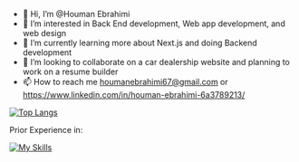 - 👋 Hi, I’m @Houman Ebrahimi
- 👀 I’m interested in Back End development, Web app development, and web design 
- 🌱 I’m currently learning more about Next.js and doing Backend development 
- 💞️ I’m looking to collaborate on a car dealership website and planning to work on a resume builder
- 📫 How to reach me houmanebrahimi67@gmail.com or https://www.linkedin.com/in/houman-ebrahimi-6a3789213/

[![Top Langs](https://github-readme-stats-git-masterrstaa-rickstaa.vercel.app/api/top-langs/?username=HoumanEbrahimi)](https://github.com/HoumanEbarhimi/github-readme-stats)

Prior Experience in:

[![My Skills](https://skillicons.dev/icons?i=js,html,css,wasm,py,androidstudio,cs,c,cpp,js,express,nodejs,nextjs,react,r,sqlite,dotnet,java,matlab,MongoDBperline=7)](https://skillicons.dev)
<!---
HoumanEbrahimi/HoumanEbrahimi is a ✨ special ✨ repository because its `README.md` (this file) appears on your GitHub profile.
You can click the Preview link to take a look at your changes.
--->
